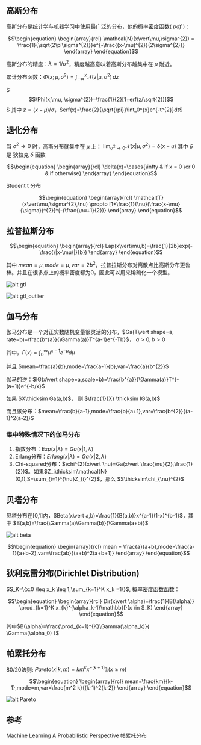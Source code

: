 ## 高斯分布

高斯分布是统计学与机器学习中使用最广泛的分布，他的概率密度函数( $pdf$ )：

$$\begin{equation}
\begin{array}{rcl}
\mathcal{N}(x\vert\mu,\sigma^{2}) = \frac{1}{\sqrt{2\pi\sigma^{2}}}e^{-\frac{(x-\mu)^{2}}{2\sigma^{2}}}
\end{array}
\end{equation}$$

高斯分布的精度：$\lambda = 1/\sigma^{2}$，精度越高意味着高斯分布越集中在 $\mu$ 附近。

累计分布函数：$\Phi(x;\mu, \sigma^{2})=\int_{-\infty}^{x}\mathcal{N}(z\vert\mu,\sigma^{2})\,dz$

$$$\Phi(x;\mu, \sigma^{2})=\frac{1}{2}[1+erf(z/\sqrt{2})]$$$
其中 $z = (x-\mu)/\sigma$，$erf(x)=\frac{2}{\sqrt{\pi}}\int_0^{x}e^{-t^{2}}dt$

## 退化分布

当 $\sigma^{2} \to 0$ 时，高斯分布就集中在 $\mu$ 上：
$\lim_{\sigma^{2} \to 0} \mathcal{N}(x\vert \mu,\sigma^{2})=\delta(x-u)$
其中 $\delta$ 是 狄拉克 $\delta$ 函数

$$\begin{equation}
\begin{array}{rcl}
\delta(x)=\cases{\infty & if x = 0 \cr 0 & if otherwise}
\end{array}
\end{equation}$$

Student t 分布

$$\begin{equation}
\begin{array}{rcl}
\mathcal{T}(x\vert\mu,\sigma^{2},\nu) \propto [1+\frac{1}{\nu}(\frac{x-\mu}{\sigma})^{2}]^{-(\frac{\nu+1}{2})}
\end{array}
\end{equation}$$


## 拉普拉斯分布

$$\begin{equation}
\begin{array}{rcl}
Lap(x\vert\mu,b)=\frac{1}{2b}exp(-\frac{\|x-\mu\|}{b})
\end{array}
\end{equation}$$

其中 $mean = \mu, mode=\mu,var=2b^{2}$，拉普拉斯分布对离散点比高斯分布更鲁棒。并且在很多点上的概率密度都为0，因此可以用来稀疏化一个模型。

![alt gtl](https://raw.githubusercontent.com/Lehyu/lehyu.cn/master/image/math/probability%20distribution/gtl.png)

![alt gtl_outlier](https://raw.githubusercontent.com/Lehyu/lehyu.cn/master/image/math/probability%20distribution/gtl_outlier.png)

## 伽马分布

伽马分布是一个对正实数随机变量很灵活的分布，$Ga(T\vert shape=a, rate=b)=\frac{b^{a}}{\Gamma(a)}T^{a-1}e^{-Tb}$， $a>0,b>0$

其中，$\Gamma(x)=\int_{0}^{\infty}\mu^{x-1}e^{-\mu}d\mu$

并且 $mean=\frac{a}{b},mode=\frac{a-1}{b},var=\frac{a}{b^{2}}$

伽马的逆：$IG(x\vert shape=a,scale=b)=\frac{b^{a}}{\Gamma(a)}T^{-(a+1)}e^{-b/x}$

如果 $X\thicksim Ga(a,b)$， 则 $\frac{1}{X} \thicksim IG(a,b)$

而且该分布：$mean=\frac{b}{a-1},mode=\frac{b}{a+1},var=\frac{b^{2}}{(a-1)^2(a-2)}$

### 集中特殊情况下的伽马分布

1. 指数分布：$Exp(x\vert \lambda)=Ga(x\vert 1,\lambda)$
2. Erlang分布：$Erlang(x\vert \lambda)=Ga(x\vert 2,\lambda)$
3. Chi-squared分布：$\chi^{2}(x\vert \nu)=Ga(x\vert \frac{\nu}{2},\frac{1}{2})$。如果$Z_i\thicksim\mathcal{N}(0,1),S=\sum_{i=1}^{\nu}Z_{i}^{2}$，那么 $S\thicksim\chi_{\nu}^{2}$

## 贝塔分布

贝塔分布在[0,1]内，$Beta(x\vert a,b)=\frac{1}{B(a,b)}x^{a-1}(1-x)^{b-1}$，其中 $B(a,b)=\frac{\Gamma(a)\Gamma(b)}{\Gamma(a+b)}$

![alt beta](https://raw.githubusercontent.com/Lehyu/lehyu.cn/master/image/math/probability%20distribution/beta.png)

$$\begin{equation}
\begin{array}{rcl}
mean = \frac{a}{a+b},mode=\frac{a-1}{a+b-2},var=\frac{ab}{(a+b)^2(a+b+1)}
\end{array}
\end{equation}$$

## 狄利克雷分布(Dirichlet Distribution)

$S_K=\{x:0 \leq x_k \leq 1,\sum_{k=1}^K x_k =1\}$, 概率密度函数函数：

$$\begin{equation}
\begin{array}{rcl}
Dir(x\vert \alpha)=\frac{1}{B(\alpha)} \prod_{k=1}^K x_{k}^{\alpha_k-1}\mathbb{I}(x \in S_K)
\end{array}
\end{equation}$$

其中$B(\alpha)=\frac{\prod_{k=1}^{K}\Gamma(\alpha_k)}{ \Gamma(\alpha_0) }$

## 帕累托分布

80/20法则: $Pareto(x\vert k,m)=km^kx^{-(k+1)}\mathbb{1}(x\geq m)$

$$\begin{equation}
\begin{array}{rcl}
mean=\frac{km}{k-1},mode=m,var=\frac{m^2 k}{(k-1)^2(k-2)}
\end{array}
\end{equation}$$


![alt Pareto](https://raw.githubusercontent.com/Lehyu/lehyu.cn/master/image/math/probability%20distribution/pareto.png)

## 参考

Machine Learning A Probabilistic Perspective
[帕累托分布](http://wiki.mbalib.com/wiki/%E5%B8%95%E7%B4%AF%E6%89%98%E5%88%86%E5%B8%83)
